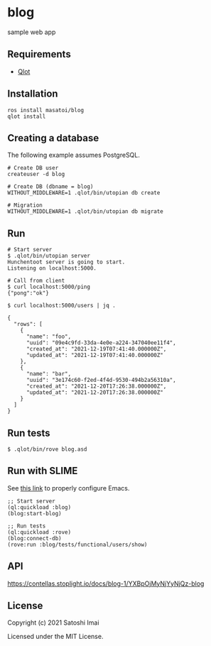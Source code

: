 # blog

sample web app

## Requirements

* [Qlot](https://github.com/fukamachi/qlot)

## Installation

```
ros install masatoi/blog
qlot install
```

## Creating a database

The following example assumes PostgreSQL.

```
# Create DB user
createuser -d blog

# Create DB (dbname = blog)
WITHOUT_MIDDLEWARE=1 .qlot/bin/utopian db create

# Migration
WITHOUT_MIDDLEWARE=1 .qlot/bin/utopian db migrate
```

## Run

```
# Start server
$ .qlot/bin/utopian server
Hunchentoot server is going to start.
Listening on localhost:5000.

# Call from client
$ curl localhost:5000/ping
{"pong":"ok"}

$ curl localhost:5000/users | jq .

{
  "rows": [
    {
      "name": "foo",
      "uuid": "09e4c9fd-33da-4e0e-a224-347040ee11f4",
      "created_at": "2021-12-19T07:41:40.000000Z",
      "updated_at": "2021-12-19T07:41:40.000000Z"
    },
    {
      "name": "bar",
      "uuid": "3e174c60-f2ed-4f4d-9530-494b2a56310a",
      "created_at": "2021-12-20T17:26:38.000000Z",
      "updated_at": "2021-12-20T17:26:38.000000Z"
    }
  ]
}
```

## Run tests

```
$ .qlot/bin/rove blog.asd
```

## Run with SLIME

See [this link](https://github.com/fukamachi/qlot#working-with-slime) to properly configure Emacs.

```
;; Start server
(ql:quickload :blog)
(blog:start-blog)

;; Run tests
(ql:quickload :rove)
(blog:connect-db)
(rove:run :blog/tests/functional/users/show)
```

## API

https://contellas.stoplight.io/docs/blog-1/YXBpOjMyNjYyNjQz-blog

## License

Copyright (c) 2021 Satoshi Imai

Licensed under the MIT License.
